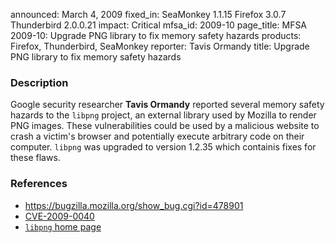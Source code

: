 announced: March 4, 2009
fixed_in: SeaMonkey 1.1.15
          Firefox 3.0.7
          Thunderbird 2.0.0.21
impact: Critical
mfsa_id: 2009-10
page_title: MFSA 2009-10: Upgrade PNG library to fix memory safety hazards
products: Firefox, Thunderbird, SeaMonkey
reporter: Tavis Ormandy
title: Upgrade PNG library to fix memory safety hazards

<h3>Description</h3>

<p>Google security researcher <strong>Tavis Ormandy</strong> reported
several memory safety hazards to the <code>libpng</code> project, an
external library used by Mozilla to render PNG images. These vulnerabilities
could be used by a malicious website to crash a victim's browser and
potentially execute arbitrary code on their computer. <code>libpng</code>
was upgraded to version 1.2.35 which containis fixes for these flaws.</p>


<h3>References</h3>

<ul>
  <li><a href="https://bugzilla.mozilla.org/show_bug.cgi?id=478901">https://bugzilla.mozilla.org/show_bug.cgi?id=478901</a></li>
  <li><a class="ex-ref" href="http://cve.mitre.org/cgi-bin/cvename.cgi?name=CVE-2009-0040">CVE-2009-0040</a></li>
  <li><a class="ex-ref" href="http://www.libpng.org/pub/png/libpng.html">
  <code>libpng</code> home page</a></li>
</ul>



